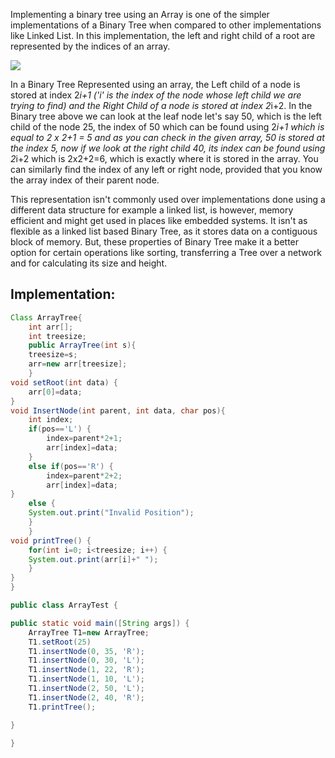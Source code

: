  Implementing a binary tree using an Array is one of the simpler implementations of a Binary Tree when compared to other implementations like Linked List. In this implementation, the left and right child of a root are represented by the indices of an array.

 ![](https://i.pinimg.com/564x/40/52/27/405227f3dd089b8a724dc4a7d8e83054.jpg)

In a Binary Tree Represented using an array, the Left child of a node is stored at index 2*i+1 ('i' is the index of the node whose left child we are trying to find) and the Right Child of a node is stored at index 2*i+2. In the Binary tree above we can look at the leaf node let's say 50, which is the left child of the node 25, the index of 50 which can be found using 2*i+1 which is equal to 2 x 2+1 = 5 and as you can check in the given array, 50 is stored at the index 5, now if we look at the right child 40, its index can be found using 2*i+2 which is 2x2+2=6, which is exactly where it is stored in the array. You can similarly find the index of any left or right node, provided that you know the array index of their parent node. 

This representation isn't commonly used over implementations done using a different data structure for example a linked list, is however, memory efficient and might get used in places like embedded systems. It isn't as flexible as a linked list based Binary Tree, as it stores data on a contiguous block of memory. But, these properties of Binary Tree make it a better option for certain operations like sorting, transferring a Tree over a network and for calculating its size and height.

## Implementation: 

```java
Class ArrayTree{
	int arr[];
	int treesize;
	public ArrayTree(int s){
	treesize=s;
	arr=new arr[treesize];
	}
void setRoot(int data) {
	arr[0]=data;
}	
void InsertNode(int parent, int data, char pos){
	int index;
	if(pos=='L') {
		index=parent*2+1;
		arr[index]=data;
	}
	else if(pos=='R') {
		index=parent*2+2;
		arr[index]=data;
}
	else {
	System.out.print("Invalid Position");
	}
	}
void printTree() {
	for(int i=0; i<treesize; i++) {
	System.out.print(arr[i]+" ");
	}
}	
}

public class ArrayTest {

public static void main([String args]) {
	ArrayTree T1=new ArrayTree;
	T1.setRoot(25)
	T1.insertNode(0, 35, 'R');
	T1.insertNode(0, 30, 'L');
	T1.insertNode(1, 22, 'R');
	T1.insertNode(1, 10, 'L');
	T1.insertNode(2, 50, 'L');
	T1.insertNode(2, 40, 'R');
	T1.printTree();

}

}

```

